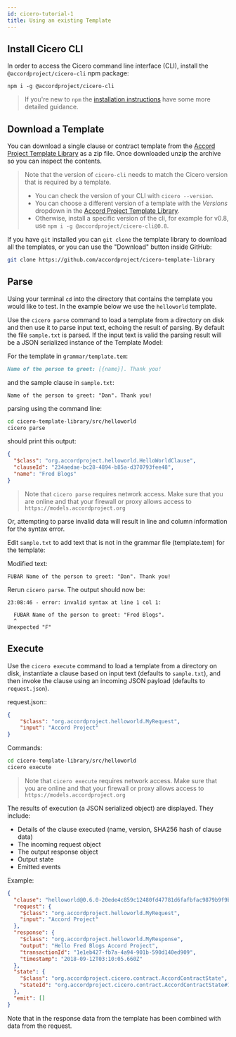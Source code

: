 ```yaml
---
id: cicero-tutorial-1
title: Using an existing Template
---
```


## Install Cicero CLI

In order to access the Cicero command line interface (CLI), install the `@accordproject/cicero-cli` npm package:

`npm i -g @accordproject/cicero-cli`

> If you're new to `npm` the [installation instructions](accordproject-gettingstarted) have some more detailed guidance.

## Download a Template

You can download a single clause or contract template from the [Accord Project Template Library](https://templates.accordproject.org) as a zip file. Once downloaded unzip the archive so you can inspect the contents.

> Note that the version of `cicero-cli` needs to match the Cicero version that is required by a template.
> * You can check the version of your CLI with `cicero --version`. 
> * You can choose a different version of a template with the *Versions* dropdown in the [Accord Project Template Library](https://templates.accordproject.org).
> * Otherwise, install a specific version of the cli, for example for v0.8, use `npm i -g @accordproject/cicero-cli@0.8`.  

If you have `git` installed you can `git clone` the template library to download all the templates, or you can use the "Download" button inside GitHub:

```bash
git clone https://github.com/accordproject/cicero-template-library
```
    
## Parse

Using your terminal `cd` into the directory that contains the template you would like to test. In the example below we use the `helloworld` template.

Use the `cicero parse` command to load a template from a directory on disk and then use
it to parse input text, echoing the result of parsing. By default the file `sample.txt` is parsed.
If the input text is valid the parsing result will be a JSON serialized instance of the Template Model:

For the template in `grammar/template.tem`:

```md
Name of the person to greet: [{name}]. Thank you!
```

and the sample clause in `sample.txt`:

```text
Name of the person to greet: "Dan". Thank you!
```

parsing using the command line:

```bash
cd cicero-template-library/src/helloworld
cicero parse
```

should print this output:

```json
{
  "$class": "org.accordproject.helloworld.HelloWorldClause",
  "clauseId": "234aedae-bc28-4894-b85a-d370793fee48",
  "name": "Fred Blogs"
}
```

> Note that `cicero parse` requires network access. Make sure that you are online and that your firewall or proxy allows access to `https://models.accordproject.org`

Or, attempting to parse invalid data will result in line and column information for the syntax
error.

Edit `sample.txt` to add text that is not in the grammar file (template.tem) for the template:

Modified text:
```text
FUBAR Name of the person to greet: "Dan". Thank you!
```

Rerun `cicero parse`. The output should now be:


```text
23:08:46 - error: invalid syntax at line 1 col 1:

  FUBAR Name of the person to greet: "Fred Blogs".
  ^
Unexpected "F"
```

## Execute

Use the `cicero execute` command to load a template from a directory on disk,
instantiate a clause based on input text (defaults to `sample.txt`), and then invoke the clause using an
incoming JSON payload (defaults to `request.json`).

request.json::

```json
{
    "$class": "org.accordproject.helloworld.MyRequest",
    "input": "Accord Project"
}
```

Commands:

```bash
cd cicero-template-library/src/helloworld
cicero execute
```

> Note that `cicero execute` requires network access. Make sure that you are online and that your firewall or proxy allows access to `https://models.accordproject.org`

The results of execution (a JSON serialized object) are displayed. They include:

* Details of the clause executed (name, version, SHA256 hash of clause data)
* The incoming request object
* The output response object
* Output state
* Emitted events

Example:

```json
{
  "clause": "helloworld@0.6.0-20ede4c859c12480fd47781d6fafbfac9879b9f9b650f7d24bf2d385d167753e",
  "request": {
    "$class": "org.accordproject.helloworld.MyRequest",
    "input": "Accord Project"
  },
  "response": {
    "$class": "org.accordproject.helloworld.MyResponse",
    "output": "Hello Fred Blogs Accord Project",
    "transactionId": "1e1eb427-fb7a-4a94-901b-590d140ed909",
    "timestamp": "2018-09-12T03:10:05.660Z"
  },
  "state": {
    "$class": "org.accordproject.cicero.contract.AccordContractState",
    "stateId": "org.accordproject.cicero.contract.AccordContractState#1"
  },
  "emit": []
}
```

Note that in the response data from the template has been combined with data from the request.

